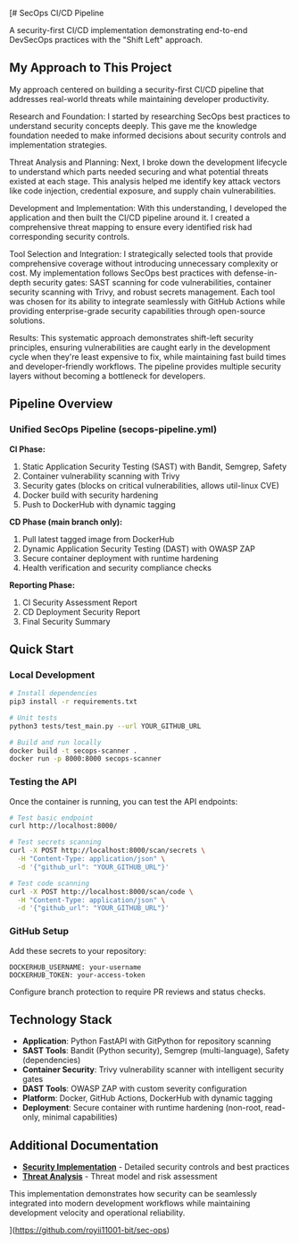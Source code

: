 [# SecOps CI/CD Pipeline

A security-first CI/CD implementation demonstrating end-to-end DevSecOps practices with the "Shift Left" approach.

## My Approach to This Project


My approach centered on building a security-first CI/CD pipeline that addresses real-world threats while maintaining developer productivity.

Research and Foundation:
I started by researching SecOps best practices to understand security concepts deeply. This gave me the knowledge foundation needed to make informed decisions about security controls and implementation strategies.

Threat Analysis and Planning:
Next, I broke down the development lifecycle to understand which parts needed securing and what potential threats existed at each stage. This analysis helped me identify key attack vectors like code injection, credential exposure, and supply chain vulnerabilities.

Development and Implementation:
With this understanding, I developed the application and then built the CI/CD pipeline around it. I created a comprehensive threat mapping to ensure every identified risk had corresponding security controls.

Tool Selection and Integration:
I strategically selected tools that provide comprehensive coverage without introducing unnecessary complexity or cost. My implementation follows SecOps best practices with defense-in-depth security gates: SAST scanning for code vulnerabilities, container security scanning with Trivy, and robust secrets management.
Each tool was chosen for its ability to integrate seamlessly with GitHub Actions while providing enterprise-grade security capabilities through open-source solutions.

Results:
This systematic approach demonstrates shift-left security principles, ensuring vulnerabilities are caught early in the development cycle when they're least expensive to fix, while maintaining fast build times and developer-friendly workflows. The pipeline provides multiple security layers without becoming a bottleneck for developers.

## Pipeline Overview

### Unified SecOps Pipeline (secops-pipeline.yml)
**CI Phase:**
1. Static Application Security Testing (SAST) with Bandit, Semgrep, Safety
2. Container vulnerability scanning with Trivy
3. Security gates (blocks on critical vulnerabilities, allows util-linux CVE)
4. Docker build with security hardening
5. Push to DockerHub with dynamic tagging

**CD Phase (main branch only):**
1. Pull latest tagged image from DockerHub
2. Dynamic Application Security Testing (DAST) with OWASP ZAP
3. Secure container deployment with runtime hardening
4. Health verification and security compliance checks

**Reporting Phase:**
1. CI Security Assessment Report
2. CD Deployment Security Report  
3. Final Security Summary

## Quick Start

### Local Development
```bash
# Install dependencies
pip3 install -r requirements.txt

# Unit tests
python3 tests/test_main.py --url YOUR_GITHUB_URL

# Build and run locally  
docker build -t secops-scanner .
docker run -p 8000:8000 secops-scanner
```

### Testing the API
Once the container is running, you can test the API endpoints:

```bash
# Test basic endpoint
curl http://localhost:8000/

# Test secrets scanning
curl -X POST http://localhost:8000/scan/secrets \
  -H "Content-Type: application/json" \
  -d '{"github_url": "YOUR_GITHUB_URL"}'

# Test code scanning
curl -X POST http://localhost:8000/scan/code \
  -H "Content-Type: application/json" \
  -d '{"github_url": "YOUR_GITHUB_URL"}'
```

### GitHub Setup
Add these secrets to your repository:
```
DOCKERHUB_USERNAME: your-username
DOCKERHUB_TOKEN: your-access-token
```

Configure branch protection to require PR reviews and status checks.


## Technology Stack

- **Application**: Python FastAPI with GitPython for repository scanning
- **SAST Tools**: Bandit (Python security), Semgrep (multi-language), Safety (dependencies)
- **Container Security**: Trivy vulnerability scanner with intelligent security gates
- **DAST Tools**: OWASP ZAP with custom severity configuration
- **Platform**: Docker, GitHub Actions, DockerHub with dynamic tagging
- **Deployment**: Secure container with runtime hardening (non-root, read-only, minimal capabilities)

## Additional Documentation

- **[Security Implementation](SECURITY.md)** - Detailed security controls and best practices
- **[Threat Analysis](THREAT.md)** - Threat model and risk assessment

This implementation demonstrates how security can be seamlessly integrated into modern development workflows while maintaining development velocity and operational reliability.

](https://github.com/royii11001-bit/sec-ops)

